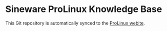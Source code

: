# Sineware ProLinux Knowledge Base

This Git repository is automatically synced to the [ProLinux webite](https://prolinux.io/documentation). 
